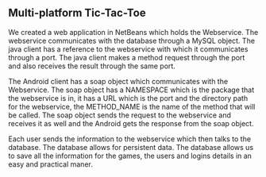 ## Multi-platform Tic-Tac-Toe

We created a web application in NetBeans which holds the Webservice. The webservice communicates with the database through a MySQL object. The java client has a reference to the webservice with which it communicates through a port. The java client makes a method request through the port and also receives the result through the same port.

The Android client has a soap object which communicates with the Webservice. The soap object has a NAMESPACE which is the package that the webservice is in, it has a URL which is the port and the directory path for the webservice, the METHOD_NAME is the name of the method that will be called. The soap object sends the request to the webservice and receives it as well and the Android gets the response from the soap object.

Each user sends the information to the webservice which then talks to the database. The database allows for persistent data. The database allows us to save all the information for the games, the users and logins details in an easy and practical maner.
